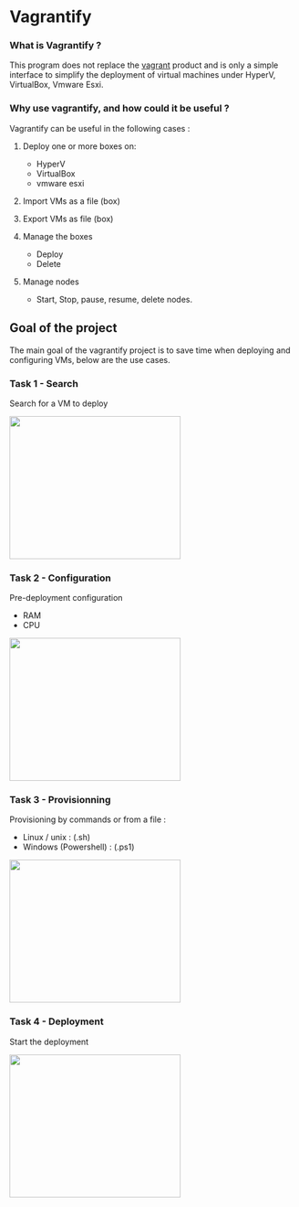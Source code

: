 # Vagrantify

### What is Vagrantify ?
This program does not replace the [vagrant](https://en.vagrantup.com/) product and is only a simple interface to simplify the deployment of virtual machines under HyperV, VirtualBox, Vmware Esxi.


### Why use vagrantify, and how could it be useful ?

Vagrantify can be useful in the following cases :

1.  Deploy one or more boxes on:
	-   HyperV
	-   VirtualBox
	-   vmware esxi
  
3.  Import VMs as a file (box)
    
4.  Export VMs as file (box)
    
5.  Manage the boxes
	-   Deploy
	-   Delete

7.  Manage nodes
	-   Start, Stop, pause, resume, delete nodes.
  
  ## Goal of the project
The main goal of the vagrantify project is to save time when deploying and configuring VMs, below are the use cases.


### Task 1 - Search
Search for a VM to deploy

<img src="https://user-images.githubusercontent.com/83987931/189533707-b21a12ac-a85d-4205-aebf-e91d245ff13f.png" width="300" height="250">

### Task 2 - Configuration
Pre-deployment configuration
-   RAM
-   CPU

<img src="https://user-images.githubusercontent.com/83987931/189533701-1085f78d-24e2-45b7-b347-7009796263cc.png" width="300" height="250">

### Task 3 - Provisionning
Provisioning by commands or from a file :
-   Linux / unix : (.sh)
-   Windows (Powershell) : (.ps1)

<img src="https://user-images.githubusercontent.com/83987931/189533705-5aaeba16-7a4d-450d-90c2-6ac2e7869a72.png" width="300" height="250">

### Task 4 - Deployment
Start the deployment

<img src="https://user-images.githubusercontent.com/83987931/189533706-03b5db50-6bc3-41ac-b32c-1c653aa51e39.png" width="300" height="250">



